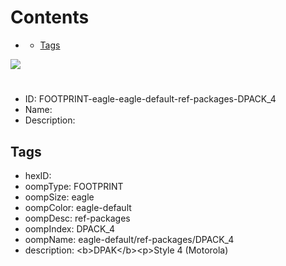 



Contents
========

* [](#)
	* [Tags](#tags)
  
![][im]
# 

- ID: FOOTPRINT-eagle-eagle-default-ref-packages-DPACK_4
- Name: 
- Description: 

## Tags

- hexID: 
- oompType: FOOTPRINT
- oompSize: eagle
- oompColor: eagle-default
- oompDesc: ref-packages
- oompIndex: DPACK_4
- oompName: eagle-default/ref-packages/DPACK_4
- description: &lt;b&gt;DPAK&lt;/b&gt;&lt;p&gt;Style 4 (Motorola)



[im]: image.png
